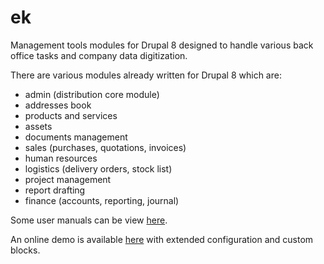 # ek
Management tools modules for Drupal 8 designed to handle various back office tasks and company data digitization.

There are various modules already written for Drupal 8 which are:
- admin (distribution core module)
- addresses book
- products and services
- assets
- documents management
- sales (purchases, quotations, invoices)
- human resources
- logistics (delivery orders, stock list)
- project management
- report drafting
- finance (accounts, reporting, journal)

Some user manuals can be view <a href="http://arrea-systems.com/ek_manuals" target="_blank">here</a>.

An online demo is available <a href="http://ek.demo.arrea-systems.com/" target="_blank">here</a> with extended configuration and custom blocks.
